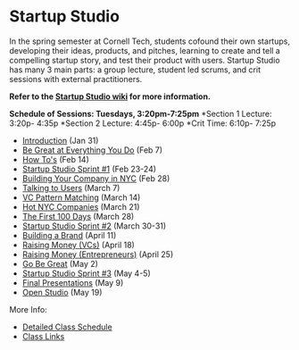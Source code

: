 # Startup Studio
In the spring semester at Cornell Tech, students cofound their own startups, developing their ideas, products, and pitches, learning to create and tell a compelling startup story, and test their product with users. Startup Studio has many 3 main parts: a group lecture, student led scrums, and crit sessions with external practitioners.

**Refer to the [Startup Studio wiki](https://github.com/cornelltech/startup-studio/wiki) for more information.**

**Schedule of Sessions: Tuesdays, 3:20pm-7:25pm**
*Section 1 Lecture: 3:20p- 4:35p
*Section 2 Lecture: 4:45p- 6:00p
*Crit Time: 6:10p- 7:25p


* [Introduction](https://github.com/cornelltech/startup-studio/wiki/Startup-Studio-Sessions-&-Syllabus#jan-31-introduction) (Jan 31)
* [Be Great at Everything You Do](https://github.com/cornelltech/startup-studio/wiki/Startup-Studio-Sessions-&-Syllabus#february-7-be-great-at-everything-you-do) (Feb 7)
* [How To's](https://github.com/cornelltech/startup-studio/wiki/Startup-Studio-Sessions-&-Syllabus#february-14-how-tos) (Feb 14)
* [Startup Studio Sprint #1](https://github.com/cornelltech/startup-studio/wiki/Startup-Studio-Sessions-&-Syllabus#february-23-24-studio-sprint-1) (Feb 23-24)
* [Building Your Company in NYC](https://github.com/cornelltech/startup-studio/wiki/Startup-Studio-Sessions-&-Syllabus#february-28-building-your-company-in-nyc) (Feb 28)
* [Talking to Users](https://github.com/cornelltech/startup-studio/wiki/Startup-Studio-Sessions-&-Syllabus#march-7-talking-to-users) (March 7)
* [VC Pattern Matching](https://github.com/cornelltech/startup-studio/wiki/Startup-Studio-Sessions-&-Syllabus#march-14-vc-pattern-matching) (March 14)
* [Hot NYC Companies](https://github.com/cornelltech/startup-studio/wiki/Startup-Studio-Sessions-&-Syllabus#march-21-hot-nyc-companies) (March 21)
* [The First 100 Days](https://github.com/cornelltech/startup-studio/wiki/Startup-Studio-Sessions-&-Syllabus#march-28-the-first-100-days) (March 28)
* [Startup Studio Sprint #2](https://github.com/cornelltech/startup-studio/wiki/Startup-Studio-Sessions-&-Syllabus#march-30-31-studio-sprint-2) (March 30-31)
* [Building a Brand](https://github.com/cornelltech/startup-studio/wiki/Startup-Studio-Sessions-&-Syllabus#april-11-building-a-brand) (April 11)
* [Raising Money (VCs)](https://github.com/cornelltech/startup-studio/wiki/Startup-Studio-Sessions-&-Syllabus#april-18-raising-money-vcs) (April 18)
* [Raising Money (Entrepreneurs)](https://github.com/cornelltech/startup-studio/wiki/Startup-Studio-Sessions-&-Syllabus#april-25-raising-money-entrepreneurs) (April 25)
* [Go Be Great](https://github.com/cornelltech/startup-studio/wiki/Startup-Studio-Sessions-&-Syllabus#may-2-go-be-great) (May 2)
* [Startup Studio Sprint #3](https://github.com/cornelltech/startup-studio/wiki/Startup-Studio-Sessions-&-Syllabus#may-4-5-studio-sprint-3) (May 4-5)
* [Final Presentations](https://github.com/cornelltech/startup-studio/wiki/Startup-Studio-Sessions-&-Syllabus#may-9-final-presentations) (May 9)
* [Open Studio](https://github.com/cornelltech/startup-studio/wiki/Startup-Studio-Sessions-&-Syllabus#may-19-open-studio) (May 19)

More Info:
* [Detailed Class Schedule](https://docs.google.com/spreadsheets/d/1CTuMW7BWjKE5NBGzpjjW9VRus5eNHq1EbSyhIJgQ3Rg/edit#gid=0)
* [Class Links](https://confluence.cornell.edu/pages/viewpage.action?spaceKey=studio&title=Studio+Links+and+Info)
